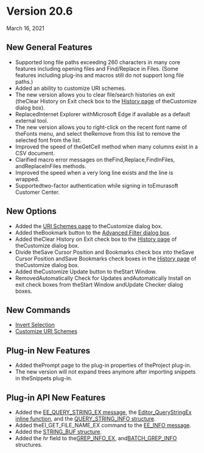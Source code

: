 # Version 20.6

March 16, 2021

## New General Features

- Supported long file paths exceeding 260 characters in many core features including opening files and Find/Replace in Files. (Some features including plug-ins and macros still do not support long file paths.)
- Added an ability to customize URI schemes.
- The new version allows you to clear file/search histories on exit (theClear History on Exit check box to the [History page](../dlg/customize/history/index) of theCustomize dialog box).
- ReplacedInternet Explorer withMicrosoft Edge if available as a default external tool.
- The new version allows you to right-click on the recent font name of theFonts menu, and select theRemove from this list to remove the selected font from the list.
- Improved the speed of theGetCell method when many columns exist in a CSV document.
- Clarified macro error messages on theFind,Replace,FindInFiles, andReplaceInFiles methods.
- Improved the speed when a very long line exists and the line is wrapped.
- Supportedtwo-factor authentication while signing in toEmurasoft Customer Center.

## New Options

- Added the [URI Schemes page](../dlg/customize/uri_schemes/index) to theCustomize dialog box.
- Added theBookmark button to the [Advanced Filter dialog box](../dlg/advanced_filter/index).
- Added theClear History on Exit check box to the [History page](../dlg/customize/history/index) of theCustomize dialog box.
- Divide theSave Cursor Position and Bookmarks check box into theSave Cursor Position andSave Bookmarks check boxes in the [History page](../dlg/customize/history/index) of theCustomize dialog box.
- Added theCustomize Update button to theStart Window.
- RemovedAutomatically Check for Updates andAutomatically Install on exit check boxes from theStart Window andUpdate Checker dialog boxes.

## New Commands

- [Invert Selection](../cmd/edit/invert_selection)
- [Customize URI Schemes](../cmd/tools/customize_uri_schemes)

## Plug-in New Features

- Added thePrompt page to the plug-in properties of theProject plug-in.
- The new version will not expand trees anymore after importing snippets in theSnippets plug-in.

## Plug-in API New Features

- Added the [EE\_QUERY\_STRING\_EX message](../plugin/message/ee_query_string_ex), the [Editor\_QueryStringEx inline function](../plugin/macro/editor_querystringex), and the [QUERY\_STRING\_INFO structure](../plugin/structure/query_string_info).
- Added theEI\_GET\_FILE\_NAME\_EX command to the [EE\_INFO message](../plugin/message/ee_info).
- Added the [STRING\_BUF structure](../plugin/structure/string_buf).
- Added the _hr_ field to the[GREP\_INFO\_EX](../plugin/structure/grep_info_ex), and[BATCH\_GREP\_INFO](../plugin/structure/batch_grep_info) structures.
